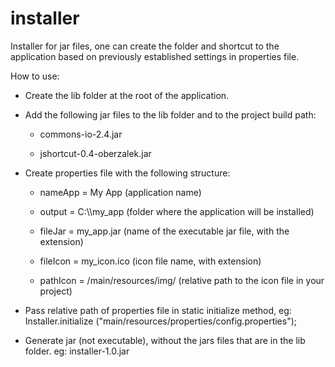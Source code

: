 # installer
Installer for jar files, one can create the folder and shortcut to the application based on previously established settings in properties file.

How to use:

- Create the lib folder at the root of the application.

- Add the following jar files to the lib folder and to the project build path:

  - commons-io-2.4.jar
  
  - jshortcut-0.4-oberzalek.jar
  
- Create properties file with the following structure:


  - nameApp = My App (application name)

  - output = C:\\\\my_app (folder where the application will be installed)

  - fileJar = my_app.jar (name of the executable jar file, with the extension)

  - fileIcon = my_icon.ico (icon file name, with extension)

  - pathIcon = /main/resources/img/ (relative path to the icon file in your project)

- Pass relative path of properties file in static initialize method, eg: Installer.initialize ("main/resources/properties/config.properties");

- Generate jar (not executable), without the jars files that are in the lib folder. eg: installer-1.0.jar
